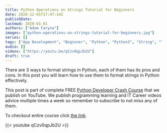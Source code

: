 ```yaml
---
title: Python Operations on Strings Tutorial for Beginners
date: 2020-12-01T17:47:14Z
publishDate:
lastmod: 2020-01-01
authors: ["Adam Faryna"]
images: ["python-operations-on-strings-tutorial-for-beginners.jpg"]
series: []
tags: ["App Development", "Beginner", "Python", "Python3", "String", "Tutorial", "Web Development"]
audio: []
videos: ["https://youtu.be/qCzv0qpJb2U"]
draft: true
---
```


There are 3 ways to format strings in Python, each of them has its pros and cons. In this post you will learn how to use them to format strings in Python effectively.

This post is part of complete FREE [Python Developer Crash Course](https://youtu.be/sd0aa3u_drI) that we publish on YouTube. We publish programming learning and IT Career videos advice multiple times a week so remember to subscribe to not miss any of them.

To checkout entire course click [the link](https://youtu.be/sd0aa3u_drI).

{{< youtube qCzv0qpJb2U >}}
